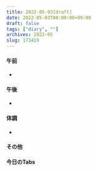 ```yaml
---
title: 2022-05-03[draft]
date: 2022-05-03T00:00:00+09:00
draft: false
tags: ["diary", ""]
archives: 2022-05
slug: 173419
---
```

#### 午前
- 
#### 午後
- 
#### 体調
- 
#### その他
#### 今日のTabs